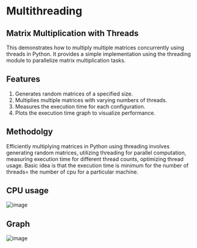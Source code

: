 # Multithreading

## Matrix Multiplication with Threads
This demonstrates how to multiply multiple matrices concurrently using threads in Python. It provides a simple implementation using the threading module to parallelize matrix multiplication tasks.

## Features
1. Generates random matrices of a specified size.
2. Multiplies multiple matrices with varying numbers of threads.
3. Measures the execution time for each configuration.
4. Plots the execution time graph to visualize performance.

## Methodolgy 
Efficiently multiplying matrices in Python using threading involves generating random matrices, utilizing threading for parallel computation, measuring execution time for different thread counts, optimizing thread usage.
Basic idea is that the execution time is minimum for the number of threads= the number of cpu for a particular machine.
## CPU usage
![image](https://github.com/Jasrehmat/Multithreading/assets/96286977/f517644f-99da-4a75-aaf3-b2f6d973908c)

## Graph
![image](https://github.com/Jasrehmat/Multithreading/assets/96286977/6076e9c8-a3a0-4f3e-b8e6-54e4c3c08c97)


